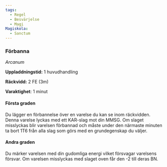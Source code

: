 ```yaml
---
tags:
  - Regel
  - Besvärjelse
  - Magi
Magiskola:
  - Sanctum
---
```

### Förbanna
*Arcanum*

**Uppladdningstid:** 1 huvudhandling

**Räckvidd:** 2 FE (3m)

**Varaktighet**: 1 minut

#### Första graden
Du lägger en förbannelse över en varelse du kan se inom räckvidden. Denna varelse lyckas med ett KAR-slag mot din MMSG. Om slaget misslyckas blir varelsen förbannad och måste under den närmaste minuten ta bort 1T6 från alla slag som görs med en grundegenskap du väljer. 

#### Andra graden
Du märker varelsen med din gudomliga energi vilket försvagar varelsens försvar. Om varelsen misslyckas med slaget oven får den -2 till deras BN.